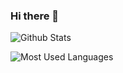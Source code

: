 ### Hi there 👋

![Github Stats](https://github-readme-stats.vercel.app/api?username=Undertone0809&show_icons=true&theme=merko&count_private=true)

![Most Used Languages](https://github-readme-stats.vercel.app/api/top-langs/?username=Undertone0809&theme=merko&layout=compact)


<!--
[![willianrod's wakatime stats](https://github-readme-stats.vercel.app/api/wakatime?username=willianrod)](https://github.com/anuraghazra/github-readme-stats)
-->


<!--
**Undertone0809/Undertone0809** is a ✨ _special_ ✨ repository because its `README.md` (this file) appears on your GitHub profile.

Here are some ideas to get you started:

- 🔭 I’m currently working on ...
- 🌱 I’m currently learning ...
- 👯 I’m looking to collaborate on ...
- 🤔 I’m looking for help with ...
- 💬 Ask me about ...
- 📫 How to reach me: ...
- 😄 Pronouns: ...
- ⚡ Fun fact: ...
-->
